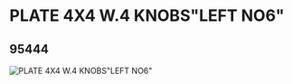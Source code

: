 # PLATE 4X4 W.4 KNOBS"LEFT NO6"
## 95444
![PLATE 4X4 W.4 KNOBS"LEFT NO6"](https://lc-www-live-s.legocdn.com/media/bricks/5/2/4620704.jpg)